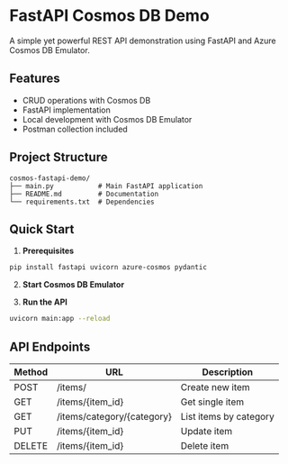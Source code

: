 # FastAPI Cosmos DB Demo

A simple yet powerful REST API demonstration using FastAPI and Azure Cosmos DB Emulator.

## Features

- CRUD operations with Cosmos DB
- FastAPI implementation
- Local development with Cosmos DB Emulator
- Postman collection included

## Project Structure
```vbnet
cosmos-fastapi-demo/
├── main.py           # Main FastAPI application
├── README.md         # Documentation
└── requirements.txt  # Dependencies
```

## Quick Start

1. **Prerequisites**
```bash
pip install fastapi uvicorn azure-cosmos pydantic
```

2. **Start Cosmos DB Emulator**

3. **Run the API**
```bash
uvicorn main:app --reload
```


## API Endpoints

| Method | URL | Description |
|--------|-----|-------------|
| POST | /items/ | Create new item |
| GET | /items/{item_id} | Get single item |
| GET | /items/category/{category} | List items by category |
| PUT | /items/{item_id} | Update item |
| DELETE | /items/{item_id} | Delete item |

